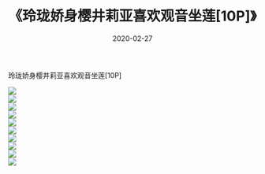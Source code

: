 ﻿---
layout: post
title:  《玲珑娇身樱井莉亚喜欢观音坐莲[10P]》
date:   2020-02-27
img: http://imgx.orgx.ga/漏D/2020/玲珑娇身樱井莉亚喜欢观音坐莲[10P]/000.jpg
categories: [美女, 清纯, 唯美]
---

玲珑娇身樱井莉亚喜欢观音坐莲[10P]

  ![](http://imgx.orgx.ga/漏D/2020/玲珑娇身樱井莉亚喜欢观音坐莲[10P]/001.jpg) <br> ![](http://imgx.orgx.ga/漏D/2020/玲珑娇身樱井莉亚喜欢观音坐莲[10P]/002.jpg) <br> ![](http://imgx.orgx.ga/漏D/2020/玲珑娇身樱井莉亚喜欢观音坐莲[10P]/003.jpg) <br> ![](http://imgx.orgx.ga/漏D/2020/玲珑娇身樱井莉亚喜欢观音坐莲[10P]/004.jpg) <br> ![](http://imgx.orgx.ga/漏D/2020/玲珑娇身樱井莉亚喜欢观音坐莲[10P]/005.jpg) <br> ![](http://imgx.orgx.ga/漏D/2020/玲珑娇身樱井莉亚喜欢观音坐莲[10P]/006.jpg) <br> ![](http://imgx.orgx.ga/漏D/2020/玲珑娇身樱井莉亚喜欢观音坐莲[10P]/007.jpg) <br> ![](http://imgx.orgx.ga/漏D/2020/玲珑娇身樱井莉亚喜欢观音坐莲[10P]/008.jpg) <br> ![](http://imgx.orgx.ga/漏D/2020/玲珑娇身樱井莉亚喜欢观音坐莲[10P]/009.jpg) <br> ![](http://imgx.orgx.ga/漏D/2020/玲珑娇身樱井莉亚喜欢观音坐莲[10P]/010.jpg) <br>
